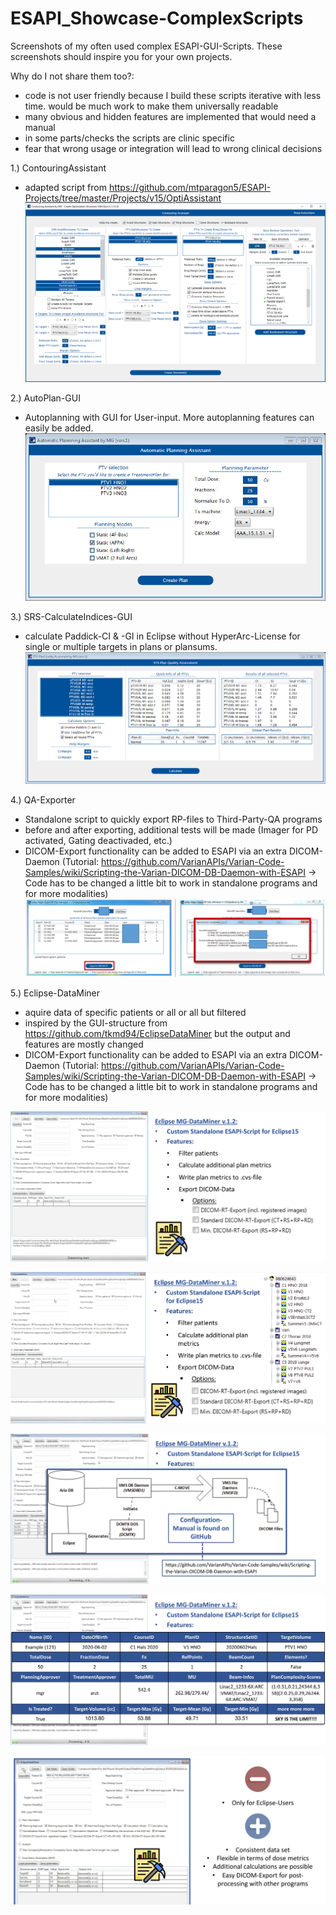 # ESAPI_Showcase-ComplexScripts

Screenshots of my often used complex ESAPI-GUI-Scripts. These screenshots should inspire you for your own projects.

Why do I not share them too?:
- code is not user friendly because I build these scripts iterative with less time. would be much work to make them universally readable
- many obvious and hidden features are implemented that would need a manual
- in some parts/checks the scripts are clinic specific
- fear that wrong usage or integration will lead to wrong clinical decisions

1.) ContouringAssistant
- adapted script from https://github.com/mtparagon5/ESAPI-Projects/tree/master/Projects/v15/OptiAssistant
![Test Image 1](https://github.com/Kiragroh/ESAPI_Showcase_ComplexScripts/blob/master/AutoContouring_newFeature_boolean.png)

2.) AutoPlan-GUI
- Autoplanning with GUI for User-input. More autoplanning features can easily be added.
![Test Image 2](https://github.com/Kiragroh/ESAPI_Showcase_ComplexScripts/blob/master/AutoPlan-GUI.png)

3.) SRS-CalculateIndices-GUI
- calculate Paddick-CI & -GI in Eclipse without HyperArc-License for single or multiple targets in plans or plansums.
![Test Image 3](https://github.com/Kiragroh/ESAPI_Showcase_ComplexScripts/blob/master/SRS-Check-GUI.png)

4.) QA-Exporter
- Standalone script to quickly export RP-files to Third-Party-QA programs
- before and after exporting, additional tests will be made (Imager for PD activated, Gating deactivaded, etc.)
- DICOM-Export functionality can be added to ESAPI via an extra DICOM-Daemon (Tutorial: https://github.com/VarianAPIs/Varian-Code-Samples/wiki/Scripting-the-Varian-DICOM-DB-Daemon-with-ESAPI -> Code has to be changed a little bit to work in standalone programs and for more modalities)
![Test Image 8](https://github.com/Kiragroh/ESAPI_Showcase_ComplexScripts/blob/master/QA-Exporter.png)

5.) Eclipse-DataMiner
- aquire data of specific patients or all or all but filtered
- inspired by the GUI-structure from https://github.com/tkmd94/EclipseDataMiner but the output and features are mostly changed
- DICOM-Export functionality can be added to ESAPI via an extra DICOM-Daemon (Tutorial: https://github.com/VarianAPIs/Varian-Code-Samples/wiki/Scripting-the-Varian-DICOM-DB-Daemon-with-ESAPI -> Code has to be changed a little bit to work in standalone programs and for more modalities)

![Test Image 4](https://github.com/Kiragroh/ESAPI_Showcase_ComplexScripts/blob/master/EclipseDataMiner.png)

![Test Image 5](https://github.com/Kiragroh/ESAPI_Showcase_ComplexScripts/blob/master/EclipseDataMiner2.png)

![Test Image 6](https://github.com/Kiragroh/ESAPI_Showcase_ComplexScripts/blob/master/EclipseDataMiner3.png)

![Test Image 7](https://github.com/Kiragroh/ESAPI_Showcase_ComplexScripts/blob/master/EclipseDataMiner4.png)

![Test Image 8](https://github.com/Kiragroh/ESAPI_Showcase_ComplexScripts/blob/master/EclipseDataMiner5.png)


